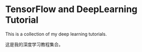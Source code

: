 # TensorFlow and DeepLearning Tutorial

This is a collection of my deep learning tutorials.

这是我的深度学习教程集合。

